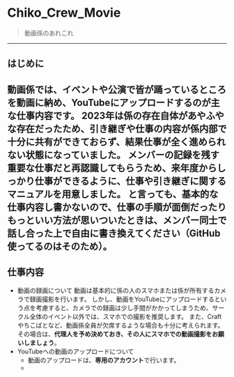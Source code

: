 # Chiko_Crew_Movie
> 動画係のあれこれ
---
## はじめに
動画係では、イベントや公演で皆が踊っているところを動画に納め、YouTubeにアップロードするのが主な仕事内容です。
2023年は係の存在自体があやふやな存在だったため、引き継ぎや仕事の内容が係内部で十分に共有ができておらず、結果仕事が全く進められない状態になっていました。
**メンバーの記録を残す重要な仕事**だと再認識してもらうため、来年度からしっかり仕事ができるように、仕事や引き継ぎに関するマニュアルを用意しました。
と言っても、基本的な仕事内容し書かないので、仕事の手順が面倒だったりもっといい方法が思いついたときは、メンバー同士で話し合った上で自由に書き換えてください（GitHub使ってるのはそのため）。
---
## 仕事内容
- 動画の録画について
  動画は基本的に係の人のスマホまたは係が所有するカメラで録画撮影を行います。
  しかし、動画をYouTubeにアップロードするという点を考慮すると、カメラでの録画は少し手間がかかってしまうため、サークル全体のイベント以外では、スマホでの撮影を推奨します。
  また、Craftやちこばとなど、動画係全員が欠席するような場合も十分に考えられます。
  その場合は、**代理人を予め決めておき、その人にスマホでの動画撮影をお願いしましょう**。
- YouTubeへの動画のアップロードについて
  - 動画のアップロードは、**専用のアカウント**で行います。
  - 
